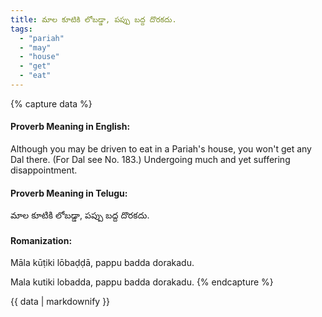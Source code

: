 ```yaml
---
title: మాల కూటికి లోబడ్డా, పప్పు బద్ద దొరకదు.
tags:
  - "pariah"
  - "may"
  - "house"
  - "get"
  - "eat"
---
```


{% capture data %}
#### Proverb Meaning in English:
Although you may be driven to eat in a Pariah's house, you won't get any Dal there.
(For Dal see No. 183.)
Undergoing much and yet suffering disappointment.

#### Proverb Meaning in Telugu:
మాల కూటికి లోబడ్డా, పప్పు బద్ద దొరకదు.

#### Romanization:
Māla kūṭiki lōbaḍḍā, pappu badda dorakadu.

Mala kutiki lobadda, pappu badda dorakadu.
{% endcapture %}

{{ data | markdownify }}

